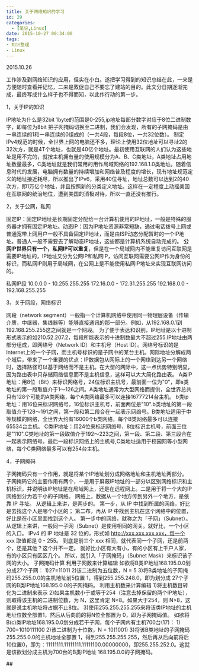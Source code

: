 ```yaml
---
title: 关于网络知识的学习
id: 29
categories:
  - [笔记,Linux]
date: 2015-10-27 00:34:00
tags: 
- 知识整理
- Linux
---
```


2015.10.26

工作涉及到网络知识的应用，但实在小白。遂把学习得到的知识总结在此，一来是方便随时查看并记忆，二来是敦促自己不要忘了建站的目的。此文分日期逐渐完成，最终写成什么样子也不得而知，以此作行动的第一步。


<!-- more -->
1，关于IP的知识

IP地址为什么是32bit 1byte的范围是0-255,ip地址每部分数字对应于8位二进制数字，即每位为8bit 把子网掩码切换至二进制，我们会发现，所有的子网掩码是由一串连续的1和一串连续的0组成的（一共4段，每段8位，一共32位数）。 制定IPv4规范的时候，全世界上网的电脑还不多，理论上使用32位地址可以寻址2的32次方，就是4T个地址，也就是40亿个地址。最初使用互联网的人们认为这些地址是用不完的，就按主机拥有量的使用规模分为A、B、C类地址，A类地址占用地址数量最多，C类地址就是我们常用的用作局域网络的192.168.1.0类地址。随着信息时代的发展，电脑拥有数量的持续增加和网络普及程度的增长，现有地址规范定义的地址接近耗尽，所以推出了IPv6，采用40位寻址，地址总数可以达到2的40次方，即1万亿个地址，并且按照新的分类定义地址。这样在一定程度上动摇美国在互联网的统治地位，遭到美国的消极对待，所以一直还没有推行。

2，关于公网，私网

固定IP：固定IP地址是长期固定分配给一台计算机使用的IP地址，一般是特殊的服务器才拥有固定IP地址。动态IP：因为IP地址资源非常短缺，通过电话拨号上网或普通宽带上网用户一般不具备固定IP地址，而是由ISP动态分配暂时的一个IP地址。普通人一般不需要去了解动态IP地址，这些都是计算机系统自动完成的。 **公网IP世界只有一个，私网IP可以重复**，但是在一个局域网内不能重复访问互联网是需要IP地址的，IP地址又分为公网IP和私网IP，访问互联网需要公网IP作为身份的标识，而私网IP则用于局域网，在公网上是不能使用私网IP地址来实现互联网访问的。

私网IP段 10.0.0.0 - 10.255.255.255 172.16.0.0 - 172.31.255.255 192.168.0.0 - 192.168.255.255

3，关于网段，网络标识

网段（network segment）一般指一个计算机网络中使用同一物理层设备（传输介质，中继器，集线器等）能够直接通讯的那一部分。例如，从192.168.0.1到192.168.255.255这之间就是一个网段。 为了便于表达和识别，IP地址是以十进制形式表示的如210.52.207.2，每段所能表示的十进制数最大不超过255.IP地址由两部分组成，即网络号（Network ID）和主机号（Host ID）。网络号标识的是Internet上的一个子网，而主机号标识的是子网中的某台主机。网际地址分解成两个域后，带来了一个重要的优点：IP数据包从网际上的一个网络到达另一个网络时，选择路径可以基于网络而不是主机。在大型的网际中，这一点优势特别明显，因为路由表中只存储网络信息而不是主机信息，这样可以大大简化路由表。 A类IP地址：用8位（Bit）来标识网络号，24位标识主机号，最前面一位为"0"，即a类地址的第一段取值介于1～126之间。A类地址通常为大型网络而提供，全世界总共只有128个可能的A类网络，每个A类网络最多可以连接16777214台主机。 b类ip地址：用16位来标识网络号，16位标识主机号，前面两位是"10".b类地址的第一段取值介于128～191之间，第一段和第二段合在一起表示网络号。B类地址适用于中等规模的网络，全世界大约有16000个b类网络，每个B类网络最多可以连接65534台主机。 C类IP地址：用24位来标识网络号，8位标识主机号，前面三位是"110".C类地址的第一段取值介于192～223之间，第一段、第二段、第三段合在一起表示网络号。最后一段标识网络上的主机号,C类地址适用于校园网等小型网络，每个C类网络最多可以有254台主机。

4，子网掩码

子网掩码只有一个作用，就是将某个IP地址划分成网络地址和主机地址两部分。 子网掩码它的主要作用有两个，一是用于屏蔽IP地址的一部分以区别网络标识和主机标识，并说明该IP地址是在局域网上，还是在远程网上。二是用于将一个大的IP网络划分为若干小的子网络。 网络上，数据从一个地方传到另外一个地方，是依靠 IP 寻址。 从逻辑上来讲，是两步的。 第一步，从 IP 中找到所属的网络，好比是去找这个人是哪个小区的； 第二布，再从 IP 中找到主机在这个网络中的位置，好比是在小区里面找到这个人。 第一步中的网络，就称之为「子网」（Subnet）。 从逻辑上来讲，一般同一子网（Subnet）是使用相同的网关。就好比，一个小区的入口。 IPv4 的 IP 地址是 32 位的，形式如 http://xxx.xxx.xxx.xxx，每一个 xxx 取值都是 0 - 255。 到底是前三个 xxx 相同，就代表同一个子网，还是前两个，还是其他？这个并不一定。 就好比小区有大有小，有的小区有上千户人家，有的小区只有区区几个。 所以，就引入「子网掩码」（Subnet Mask）来标识该子网的大小。 子网掩码计算 利用子网数来计算编辑 如欲将B类IP地址168.195.0.0划分成27个子网： 1)27=11011 2)该二进制为五位数，N = 5 3)将B类地址的子网掩码255.255.0.0的主机地址前5位置 1，得到255.255.248.0，即为划分成 27个子网的B类IP地址168.195.0.0的子网掩码。 利用主机数来计算编辑 1)将主机数目转化为二进制来表示 2)如果主机数小于或等于254（注意去掉保留的两个IP地址），则取得该主机的二进制位数，为 N，这里肯定 N&lt;8。如果大于254，则 N&gt;8，这就是说主机地址将占据不止8位。 3)使用255.255.255.255来将该类IP地址的主机地址位数全部置1，然后从后向前的将N位全部置为 0，即为子网掩码值。 如欲将B(c)类IP地址168.195.0.0划分成若干子网，每个子网内有主机700台(17)： 1) 700=1010111100 2)该二进制为十位数，N = 10(1001) 3)将该B类地址的子网掩码255.255.0.0的主机地址全部置 1，得到255.255.255.255，然后再从后向前将后10位置0，即为：11111111.11111111.11111100.00000000，即255.255.252.0。这就是该欲划分成主机为700台的B类IP地址 168.195.0.0的子网掩码。

\#\# 

<div></div>
<div></div>

